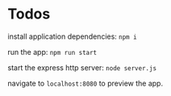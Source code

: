 # Todos 

install application dependencies:
`npm i`

run the app:
`npm run start`

start the express http server:
`node server.js`

navigate to ``localhost:8080`` to preview the app.

